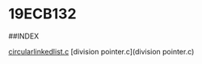 # 19ECB132

##INDEX

[circularlinkedlist.c](circularlinkedlist.c)
[division pointer.c](division pointer.c)

